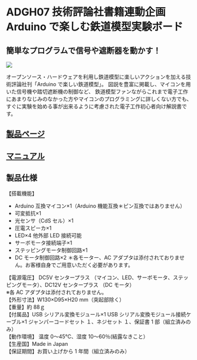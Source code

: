 # ADGH07 技術評論社書籍連動企画 Arduino で楽しむ鉄道模型実験ボード

## 簡単なプログラムで信号や遮断器を動かす！

![](https://bit-trade-one.co.jp/wp/wp-content/uploads/2018/07/6098f21dc4cd2e16bff00dca9a796eb0.png)  

オープンソース・ハードウェアを利用し鉄道模型に楽しいアクションを加える技術評論社刊「Arduino で楽しい鉄道模型」。
図説を豊富に掲載し、マイコンを用いた信号機や踏切遮断機の制御など、
鉄道模型ファンながらこれまで電子工作にあまりなじみのなかった方やマイコンのプログラミングに詳しくない方でも、
すぐに実験を始める事が出来るように考慮された電子工作初心者向け解説書です。

## [製品ページ](https://bit-trade-one.co.jp/product/assemblydisk/adgh07/)

## [マニュアル](https://github.com/bit-trade-one/ADGH07_ScaleModelRailway_Controller/blob/master/manual/e3dc2cfcc82dab0e162784d54a7a1312.pdf)

## 製品仕様

【搭載機能】   
 - Arduino 互換マイコン×1（Arduino 機能互換＊ピン互換ではありません） 
 - 可変抵抗×1 
 - 光センサ（CdS セル）×1 
 - 圧電スピーカ×1 
 - LED×4 他外部 LED 接続可能 
 - サーボモータ接続端子×1 
 - ステッピングモータ制御回路×1 
 - DC モータ制御回路×2 
＊各モーター、AC アダプタは添付されておりません。お客様自身でご用意いただく必要があります。   

【電源電圧】 DC5V センタープラス （マイコン、LED、サーボモータ、ステッピングモータ）、DC12V センタープラス （DC モータ）   
※各 AC アダプタは添付されておりません。   
【外形寸法】W130×D95×H20 mm（突起部除く）   
【重量】約 88ｇ   
【付属品】USB シリアル変換モジュール×1 USB シリアル変換モジュール接続ケーブル×1 ジャンパーコードセット １、ネジセット １、保証書 1 部（組立済みのみ）   
【動作環境】 温度 0～45℃、湿度 10～60％(結露なきこと）   
【生産国】Made in Japan   
【保証期間】お買い上げから 1 年間（組立済みのみ）   
